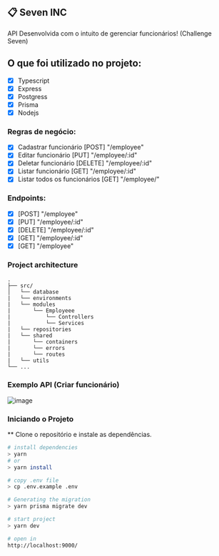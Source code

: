 ## 📋 Seven INC

API Desenvolvida com o intuito de gerenciar funcionários! (Challenge Seven)

## O que foi utilizado no projeto:

- [x] Typescript
- [x] Express
- [x] Postgress
- [x] Prisma
- [x] Nodejs

### Regras de negócio:

- [x] Cadastrar funcionário        [POST] "/employee"
- [x] Editar funcionário           [PUT] "/employee/:id"
- [x] Deletar funcionário          [DELETE] "/employee/:id"
- [x] Listar funcionário           [GET] "/employee/:id"
- [x] Listar todos os funcionários [GET] "/employee/"

### Endpoints:

- [x] [POST] "/employee"
- [x] [PUT] "/employee/:id"
- [x] [DELETE] "/employee/:id"
- [x] [GET] "/employee/:id"
- [x] [GET] "/employee"

### Project architecture

```
.
├── src/
│   └── database
|   └── environments
|   └── modules
|       └── Employeee
|           └── Controllers
|           └── Services
|   └── repositories
|   └── shared
|       └── containers
|       └── errors
|       └── routes
|   └── utils
└── ...
```

### Exemplo API (Criar funcionário)

![image](https://user-images.githubusercontent.com/92350736/189468078-6a5689d6-63a9-48c9-a825-4599621299ce.png)

### Iniciando o Projeto

** Clone o repositório e instale as dependências.
```sh
# install dependencies
> yarn
# or
> yarn install

# copy .env file
> cp .env.example .env

# Generating the migration
> yarn prisma migrate dev

# start project
> yarn dev

# open in
http://localhost:9000/
```
